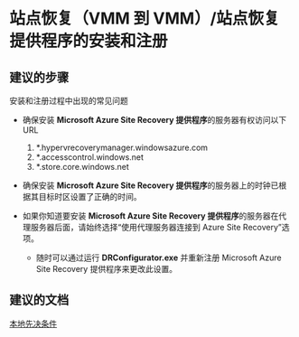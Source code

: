 <properties
    pageTitle="Site Recovery (VMM to VMM)/Site Recovery provider setup and registration"
    description="站点恢复（VMM 到 VMM）/站点恢复提供程序的安装和注册"
    service="microsoft.recoveryservices"
    resource="vaults"
    authors="anoopkv"
    displayOrder=""
    selfHelpType="generic"
    supportTopicIds="32536454"
    resourceTags=""
    productPesIds="15207"
    cloudEnvironments="public"
/>


# 站点恢复（VMM 到 VMM）/站点恢复提供程序的安装和注册
## **建议的步骤**
安装和注册过程中出现的常见问题

* 确保安装 **Microsoft Azure Site Recovery 提供程序**的服务器有权访问以下 URL<br>
    1. *.hypervrecoverymanager.windowsazure.com
    2. *.accesscontrol.windows.net
    3. *.store.core.windows.net

* 确保安装 **Microsoft Azure Site Recovery 提供程序**的服务器上的时钟已根据其目标时区设置了正确的时间。


* 如果你知道要安装 **Microsoft Azure Site Recovery 提供程序**的服务器在代理服务器后面，请始终选择“使用代理服务器连接到 Azure Site Recovery”选项。<br>
    * 随时可以通过运行 **DRConfigurator.exe** 并重新注册 Microsoft Azure Site Recovery 提供程序来更改此设置。


## **建议的文档**
[本地先决条件](https://azure.microsoft.com/documentation/articles/site-recovery-vmm-to-vmm/#on-premises-prerequisites)



<!--HONumber=Aug16_HO3-->


